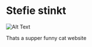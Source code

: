 # Stefie stinkt 

![Alt Text](https://media.giphy.com/media/JIX9t2j0ZTN9S/giphy.gif)

Thats a supper funny cat website


